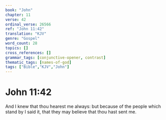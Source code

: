 ```yaml
---
book: "John"
chapter: 11
verse: 42
ordinal_verse: 26566
ref: "John 11:42"
translation: "KJV"
genre: "Gospel"
word_count: 28
topics: []
cross_references: []
grammar_tags: [conjunctive-opener, contrast]
thematic_tags: [names-of-god]
tags: ["Bible","KJV","John"]
---
```


# John 11:42

And I knew that thou hearest me always: but because of the people which stand by I said it, that they may believe that thou hast sent me.
